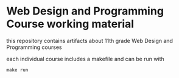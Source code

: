 # Web Design and Programming Course working material
this repository contains artifacts about 11th grade Web Design and Programming courses

each individual course includes a makefile and can be run with
```make
make run
```